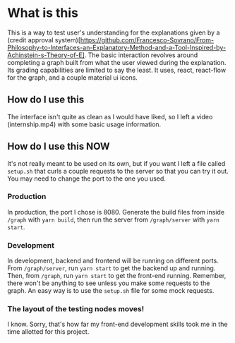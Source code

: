 # What is this
This is a way to test user's understanding for the explanations given by a (credit approval system)[https://github.com/Francesco-Sovrano/From-Philosophy-to-Interfaces-an-Explanatory-Method-and-a-Tool-Inspired-by-Achinstein-s-Theory-of-E].
The basic interaction revolves around completing a graph built from what the user viewed during the explanation. Its grading capabilities are limited to say the least. It uses, react, react-flow for the graph, and a couple material ui icons.

## How do I use this
The interface isn't quite as clean as I would have liked, so I left a video (internship.mp4) with some basic usage information.

## How do I use this NOW
It's not really meant to be used on its own, but if you want I left a file called `setup.sh` that curls a couple requests to the server so that you can try it out. You may need to change the port to the one you used.

### Production
In production, the port I chose is 8080. Generate the build files from inside `/graph` with `yarn build`, then run the server from `/graph/server` with `yarn start`.

### Development
In development, backend and frontend will be running on different ports. From `/graph/server`, run `yarn start` to get the backend up and running. Then, from `/graph`, run `yarn start` to get the front-end running. Remember, there won't be anything to see unless you make some requests to the graph. An easy way is to use the `setup.sh` file for some mock requests. 

### The layout of the testing nodes moves!
I know. Sorry, that's how far my front-end development skills took me in the time allotted for this project. 